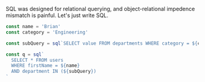 SQL was designed for relational querying, and object-relational impedence mismatch is painful. Let's just write SQL.

```js
const name = 'Brian'
const category = 'Engineering'

const subQuery = sql`SELECT value FROM departments WHERE category = ${category}`

const q = sql`
  SELECT * FROM users
  WHERE firstName = ${name}
  AND department IN (${subQuery})
`
```